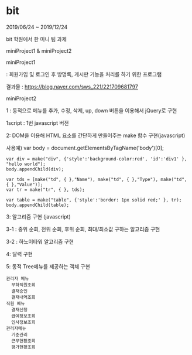 # bit

2019/06/24 ~ 2019/12/24

bit 학원에서 한 미니 팀 과제

miniProject1 & miniProject2



miniProject1
  
  : 회원가입 및 로그인 후 방명록, 게시판 기능을 처리를 하기 위한 프로그램
  
  결과물 : https://blog.naver.com/sws_221/221709681797
  
  
miniProject2
  
  1 : 동적으로 메뉴를 추가, 수정, 삭제, up, down 버튼을 이용해서 jQuery로 구현
  
  1script : 1번 javascript 버전
  
  
  
  2: DOM을 이용해 HTML 요소를 간단하게 만들어주는 make 함수 구현(javascript)
  
  사용예)
    var body = document.getElementsByTagName('body')[0];

    var div = make("div", {'style':'background-color:red', 'id':'div1' }, "hello world");
    body.appendChild(div);

    var tds = [make("td", { },"Name"), make("td", { },"Type"), make("td", { },"Value")];
    var tr = make("tr", { }, tds);

    var table = make("table", {'style':'border: 1px solid red;' }, tr);
    body.appendChild(table);


  3: 알고리즘 구현 (javascript)
  
   3-1 : 중위 순회, 전위 순회, 후위 순회, 최대/최소값 구하는 알고리즘 구현
    
   3-2 : 하노이타워 알고리즘 구현
    
    
  4: 달력 구현
  
  
  5: 동적 Tree메뉴를 제공하는 객체 구현
  
    관리자 메뉴
      부하직원조회
      결재승인
      결재내역조회
    직원 메뉴
      결재신청
      급여정보조회
      인사정보조회
    관리자메뉴
      기준관리
      근무현황조회
      평가현황조회
    

